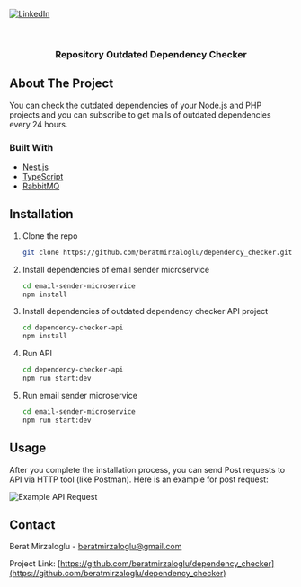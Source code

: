 <div id="top"></div>

[![LinkedIn][linkedin-shield]][linkedin-url]

<!-- PROJECT LOGO -->
<br />
<div align="center">

<h3 align="center">Repository Outdated Dependency Checker</h3>

</div>

<!-- ABOUT THE PROJECT -->

## About The Project

You can check the outdated dependencies of your Node.js and PHP projects and you can subscribe to get mails of outdated dependencies every 24 hours.

### Built With

- [Nest.js](https://nestjs.com/)
- [TypeScript](https://www.typescriptlang.org/)
- [RabbitMQ](https://www.rabbitmq.com/)

<!-- INSTALLATION -->

## Installation

1. Clone the repo
   ```sh
   git clone https://github.com/beratmirzaloglu/dependency_checker.git
   ```
2. Install dependencies of email sender microservice
   ```sh
   cd email-sender-microservice
   npm install
   ```
3. Install dependencies of outdated dependency checker API project
   ```sh
   cd dependency-checker-api
   npm install
   ```
4. Run API
   ```sh
   cd dependency-checker-api
   npm run start:dev
   ```
5. Run email sender microservice
   ```sh
   cd email-sender-microservice
   npm run start:dev
   ```

<!-- USAGE EXAMPLES -->

## Usage

After you complete the installation process, you can send Post requests to API via HTTP tool (like Postman). Here is an example for post request:

![Example API Request](https://i.hizliresim.com/s204mb4.png)

<!-- CONTACT -->

## Contact

Berat Mirzaloglu - beratmirzaloglu@gmail.com

Project Link: [https://github.com/beratmirzaloglu/dependency_checker](https://github.com/beratmirzaloglu/dependency_checker)

[linkedin-shield]: https://img.shields.io/badge/-LinkedIn-black.svg?style=for-the-badge&logo=linkedin&colorB=555
[linkedin-url]: https://linkedin.com/in/beratmirzaloglu
